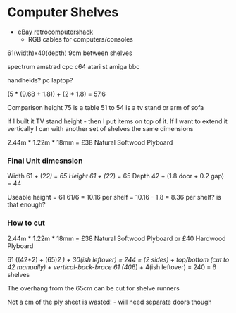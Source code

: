 Computer Shelves
================

* [eBay retrocomputershack](https://www.ebay.co.uk/usr/retrocomputershack)
    * RGB cables for computers/consoles

61(width)x40(depth)
9cm between shelves

spectrum
amstrad cpc
c64
atari st
amiga
bbc

handhelds?
pc laptop?

(5 * (9.68 + 1.8)) + (2 * 1.8) = 57.6

Comparison height
 75 is a table
 51 to 54 is a tv stand or arm of sofa

If I built it TV stand height - then I put items on top of it.
If I want to extend it vertically I can with another set of shelves the same dimensions

2.44m * 1.22m * 18mm = £38 Natural Softwood Plyboard

### Final Unit dimesnsion
Width 61 + (2*2) = 65
Height 61 + (2*2) = 65
Depth 42 + (1.8 door + 0.2 gap) = 44

Useable height = 61
61/6 = 10.16 per shelf = 10.16 - 1.8 = 8.36 per shelf? is that enough?


### How to cut

2.44m * 1.22m * 18mm = £38 Natural Softwood Plyboard or £40 Hardwood Plyboard

61
((42*2) + (65)*2 ) + 30(ish leftover) = 244 = (2 sides) + top/bottom (cut to 42 manually) + vertical-back-brace
61
(40*6) + 4(ish leftover) = 240 = 6 shelves

The overhang from the 65cm can be cut for shelve runners

Not a cm of the ply sheet is wasted! - will need separate doors though
